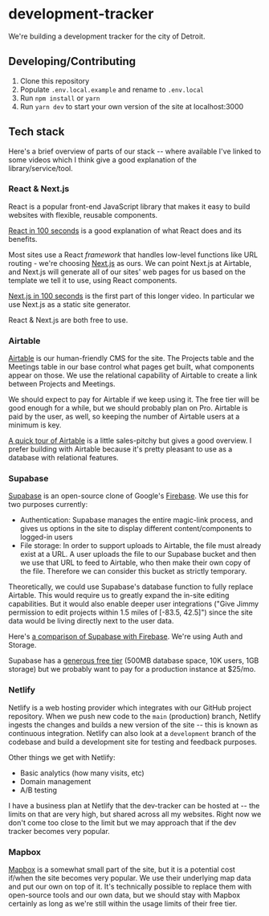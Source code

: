# development-tracker

We're building a development tracker for the city of Detroit.

## Developing/Contributing

1. Clone this repository
2. Populate `.env.local.example` and rename to `.env.local`
3. Run `npm install` or `yarn`
4. Run `yarn dev` to start your own version of the site at localhost:3000

## Tech stack

Here's a brief overview of parts of our stack -- where available I've linked to some videos which I think give a good explanation of the library/service/tool.

### React & Next.js

React is a popular front-end JavaScript library that makes it easy to build websites with flexible, reusable components.

[React in 100 seconds](https://www.youtube.com/watch?v=Tn6-PIqc4UM) is a good explanation of what React does and its benefits.

Most sites use a React *framework* that handles low-level functions like URL routing - we're choosing [Next.js](https://nextjs.org/) as ours. We can point Next.js at Airtable, and Next.js will generate all of our sites' web pages for us based on the template we tell it to use, using React components.

[Next.js in 100 seconds](https://www.youtube.com/watch?v=Sklc_fQBmcs) is the first part of this longer video. In particular we use Next.js as a static site generator.

React & Next.js are both free to use.

### Airtable

[Airtable](https://airtable.com/) is our human-friendly CMS for the site. The Projects table and the Meetings table in our base control what pages get built, what components appear on those. We use the relational capability of Airtable to create a link between Projects and Meetings.

We should expect to pay for Airtable if we keep using it. The free tier will be good enough for a while, but we should probably plan on Pro. Airtable is paid by the user, as well, so keeping the number of Airtable users at a minimum is key.

[A quick tour of Airtable](https://www.youtube.com/watch?v=r0lsyTaAuJE) is a little sales-pitchy but gives a good overview. I prefer building with Airtable because it's pretty pleasant to use as a database with relational features.

### Supabase

[Supabase](https://supabase.io/) is an open-source clone of Google's [Firebase](https://firebase.google.com/). We use this for two purposes currently:
- Authentication: Supabase manages the entire magic-link process, and gives us options in the site to display different content/components to logged-in users
- File storage: In order to support uploads to Airtable, the file must already exist at a URL. A user uploads the file to our Supabase bucket and then we use that URL to feed to Airtable, who then make their own copy of the file. Therefore we can consider this bucket as strictly temporary.

Theoretically, we could use Supabase's database function to fully replace Airtable. This would require us to greatly expand the in-site editing capabilities. But it would also enable deeper user integrations ("Give Jimmy permission to edit projects within 1.5 miles of [-83.5, 42.5]") since the site data would be living directly next to the user data.

Here's [a comparison of Supabase with Firebase](https://www.youtube.com/watch?v=WiwfiVdfRIc&t=50s). We're using Auth and Storage.

Supabase has a [generous free tier](https://supabase.io/pricing) (500MB database space, 10K users, 1GB storage) but we probably want to pay for a production instance at $25/mo. 

### Netlify

Netlify is a web hosting provider which integrates with our GitHub project repository. When we push new code to the `main` (production) branch, Netlify ingests the changes and builds a new version of the site -- this is known as continuous integration. Netlify can also look at a `development` branch of the codebase and build a development site for testing and feedback purposes.

Other things we get with Netlify:
- Basic analytics (how many visits, etc)
- Domain management
- A/B testing

I have a business plan at Netlify that the dev-tracker can be hosted at -- the limits on that are very high, but shared across all my websites. Right now we don't come too close to the limit but we may approach that if the dev tracker becomes very popular.

### Mapbox

[Mapbox](https://www.mapbox.com/) is a somewhat small part of the site, but it is a potential cost if/when the site becomes very popular. We use their underlying map data and put our own on top of it. It's technically possible to replace them with open-source tools and our own data, but we should stay with Mapbox certainly as long as we're still within the usage limits of their free tier.